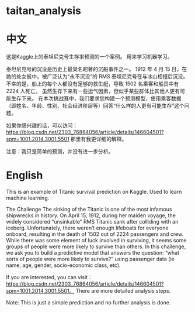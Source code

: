 # taitan_analysis
# 中文
这是Kaggle上的泰坦尼克号生存率预测的一个案例。
用来学习机器学习。

泰坦尼克号的沉没是历史上最臭名昭著的沉船事件之一。
1912 年 4 月 15 日，在她的处女航中，被广泛认为“永不沉没”的 RMS 泰坦尼克号在与冰山相撞后沉没。不幸的是，船上的每个人都没有足够的救生艇，导致 1502 名乘客和船员中有 2224 人死亡。
虽然生存下来有一些运气因素，但似乎某些群体比其他人更有可能生存下来。
在本次挑战赛中，我们要求您构建一个预测模型，使用乘客数据（即姓名、年龄、性别、社会经济阶层等）回答“什么样的人更有可能生存”这个问题。

如果你感兴趣的话，可以访问：https://blog.csdn.net/2303_76864056/article/details/146604501?spm=1001.2014.3001.5501
那里有我更详细的解释。

注意：我只是简单的预测，并没有进一步分析。

# English
This is an example of Titanic survival prediction on Kaggle.
Used to learn machine learning.

The Challenge
The sinking of the Titanic is one of the most infamous shipwrecks in history.
On April 15, 1912, during her maiden voyage, the widely considered “unsinkable” RMS Titanic sank after colliding with an iceberg. Unfortunately, there weren’t enough lifeboats for everyone onboard, resulting in the death of 1502 out of 2224 passengers and crew.
While there was some element of luck involved in surviving, it seems some groups of people were more likely to survive than others.
In this challenge, we ask you to build a predictive model that answers the question: “what sorts of people were more likely to survive?” using passenger data (ie name, age, gender, socio-economic class, etc).




If you are interested, you can visit：https://blog.csdn.net/2303_76864056/article/details/146604501?spm=1001.2014.3001.5501。
There are more detailed analysis steps.

Note: This is just a simple prediction and no further analysis is done.

